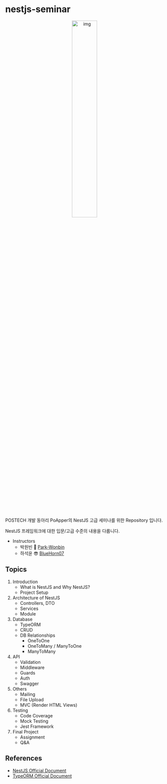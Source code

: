 # nestjs-seminar


<p align="center">
  <img src="https://user-content.gitlab-static.net/75a2e15a52cc723f3bd06496baa360cb80cdd6af/68747470733a2f2f6e6573746a732e636f6d2f696d672f6c6f676f5f746578742e737667" alt="img" width="40%;" />
</p>

POSTECH 개발 동아리 PoApper의 NestJS 고급 세미나를 위한 Repository 입니다.

NestJS 프레임워크에 대한 입문/고급 수준의 내용을 다룹니다.

- Instructors
  - 박원빈 🤩 [Park-Wonbin](https://github.com/Park-Wonbin)
  - 하석윤 😎 [BlueHorn07](https://github.com/BlueHorn07)

## Topics

1. Introduction
   - What is NestJS and Why NestJS?
   - Project Setup
2. Architecture of NestJS
   - Controllers, DTO
   - Services
   - Module
3. Database
   - TypeORM
   - CRUD
   - DB Relationships
     - OneToOne
     - OneToMany / ManyToOne
     - ManyToMany
4. API
   - Validation
   - Middleware
   - Guards
   - Auth
   - Swagger
5. Others
   - Mailing
   - File Upload
   - MVC (Render HTML Views)
6. Testing
   - Code Coverage
   - Mock Testing
   - Jest Framework
7. Final Project
   - Assignment
   - Q&A

## References

- [NestJS Official Document](https://nestjs.com/)
- [TypeORM Official Document](https://typeorm.io/)